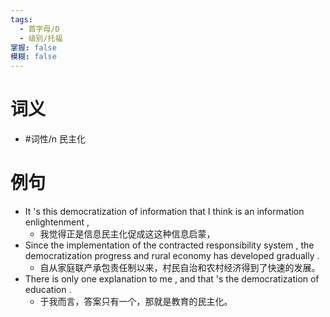 ```yaml
---
tags:
  - 首字母/D
  - 级别/托福
掌握: false
模糊: false
---
```

# 词义
- #词性/n  民主化
# 例句
- It 's this democratization of information that I think is an information enlightenment ,
	- 我觉得正是信息民主化促成这这种信息启蒙，
- Since the implementation of the contracted responsibility system , the democratization progress and rural economy has developed gradually .
	- 自从家庭联产承包责任制以来，村民自治和农村经济得到了快速的发展。
- There is only one explanation to me , and that 's the democratization of education .
	- 于我而言，答案只有一个，那就是教育的民主化。

